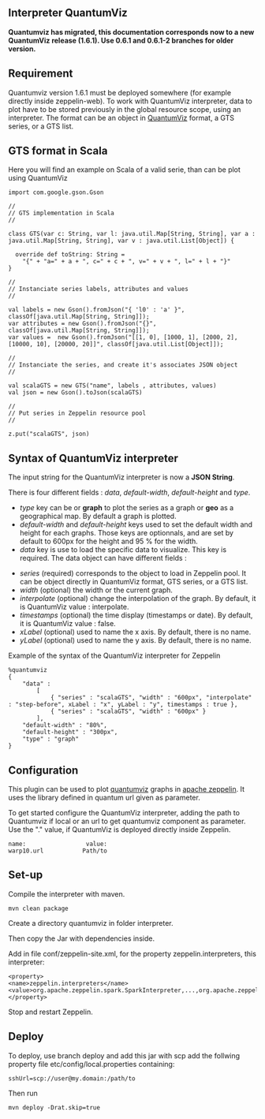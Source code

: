 ## Interpreter QuantumViz

**Quantumviz has migrated, this documentation corresponds now to a new QuantumViz release (1.6.1). Use 0.6.1 and 0.6.1-2 branches for older version.**

## Requirement

Quantumviz version 1.6.1 must be deployed somewhere (for example directly inside zeppelin-web). 
To work with QuantumViz interpreter, data to plot have to be stored previously in the global resource scope, using an interpreter.
The format can be an object in [QuantumViz](https://github.com/cityzendata/warp10-quantumviz/blob/master/examples/example-warp10-display-chart-syntax.html) format, a GTS series, or a GTS list.

## GTS format in Scala

Here you will find an example on Scala of a valid serie, than can be plot using QuantumViz

```
import com.google.gson.Gson

//
// GTS implementation in Scala
//

class GTS(var c: String, var l: java.util.Map[String, String], var a : java.util.Map[String, String], var v : java.util.List[Object]) {

  override def toString: String =
    "{" + "a=" + a + ", c=" + c + ", v=" + v + ", l=" + l + "}"
}

//
// Instanciate series labels, attributes and values
//

val labels = new Gson().fromJson("{ 'l0' : 'a' }", classOf[java.util.Map[String, String]]);
var attributes = new Gson().fromJson("{}", classOf[java.util.Map[String, String]]);
var values =  new Gson().fromJson("[[1, 0], [1000, 1], [2000, 2], [10000, 10], [20000, 20]]", classOf[java.util.List[Object]]);

//
// Instanciate the series, and create it's associates JSON object
//

val scalaGTS = new GTS("name", labels , attributes, values)
val json = new Gson().toJson(scalaGTS)

//
// Put series in Zeppelin resource pool
//

z.put("scalaGTS", json)
```

## Syntax of QuantumViz interpreter

The input string for the QuantumViz interpreter is now a **JSON String**. 

There is four different fields : *data*, *default-width*, *default-height* and *type*.

+ *type* key can be or **graph** to plot the series as a graph or **geo** as a geographical map. By default a graph is plotted.
+ *default-width* and *default-height* keys used to set the default width and height for each graphs. Those keys are optionnals, and are set by default to 600px for the height and 95 % for the width.
+ *data* key is use to load the specific data to visualize. This key is required. The data object can have different fields :
 - *series* (required) corresponds to the object to load in Zeppelin pool. It can be object directly in QuantumViz format, GTS series, or a GTS list.
 - *width* (optional) the width or the current graph.
 - *interpolate* (optional) change the interpolation of the graph. By default, it is QuantumViz value : interpolate.
 - *timestamps* (optional) the time display (timestamps or date). By default, it is QuantumViz value : false.
 - *xLabel* (optional) used to name the x axis. By default, there is no name.    
 - *yLabel* (optional) used to name the y axis. By default, there is no name.

Example of the syntax of the QuantumViz interpreter for Zeppelin
```
%quantumviz
{
    "data" : 
        [ 
            { "series" : "scalaGTS", "width" : "600px", "interpolate" : "step-before", xLabel : "x", yLabel : "y", timestamps : true },
            { "series" : "scalaGTS", "width" : "600px" }
        ],
    "default-width" : "80%",
    "default-height" : "300px",
    "type" : "graph"
}
```

## Configuration

This plugin can be used to plot [quantumviz](https://github.com/cityzendata/warp10-quantumviz) graphs in [apache zeppelin](https://zeppelin.apache.org/). It uses the library defined in quantum url given as parameter.

To get started configure the QuantumViz interpreter, adding the path to Quantumviz if local or an url to get quantumviz component as parameter. Use the "." value, if QuantumViz is deployed directly inside Zeppelin.

```
name:                 value:
warp10.url           Path/to
```

## Set-up 

Compile the interpreter with maven.

```
mvn clean package
```

Create a directory quantumviz in folder interpreter.

Then copy the Jar with dependencies inside.

Add in file conf/zeppelin-site.xml, for the property zeppelin.interpreters, this interpreter: 

```
<property>
<name>zeppelin.interpreters</name>
<value>org.apache.zeppelin.spark.SparkInterpreter,...,org.apache.zeppelin.quantumviz.QuantumVizInterpreter</value>
</property>
```

Stop and restart Zeppelin.

## Deploy

To deploy, use branch deploy and add this jar with scp add the follwing property file etc/config/local.properties containing: 

```
sshUrl=scp://user@my.domain:/path/to
```

Then run 

```
mvn deploy -Drat.skip=true
```
